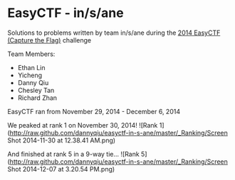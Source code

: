 EasyCTF - in/s/ane
========

Solutions to problems written by team in/s/ane during the [2014 EasyCTF (Capture the Flag)](http://easyctf.com) challenge

Team Members:
- Ethan Lin
- Yicheng
- Danny Qiu
- Chesley Tan
- Richard Zhan

EasyCTF ran from November 29, 2014 - December 6, 2014

We peaked at rank 1 on November 30, 2014!
![Rank 1](http://raw.github.com/dannyqiu/easyctf-in-s-ane/master/_Ranking/Screen Shot 2014-11-30 at 12.38.41 AM.png)

And finished at rank 5 in a 9-way tie...
![Rank 5](http://raw.github.com/dannyqiu/easyctf-in-s-ane/master/_Ranking/Screen Shot 2014-12-07 at 3.20.54 PM.png)
